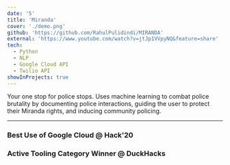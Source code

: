 ```yaml
---
date: '5'
title: 'Miranda'
cover: './demo.png'
github: 'https://github.com/RahulPulidindi/MIRANDA'
external: 'https://www.youtube.com/watch?v=jtJp1VVpyNQ&feature=share'
tech:
  - Python
  - NLP
  - Google Cloud API
  - Twilio API
showInProjects: true
---
```


Your one stop for police stops. Uses machine learning to combat police brutality by documenting police interactions, guiding the user to protect their Miranda rights, and inducing community policing.

---

### Best Use of Google Cloud @ Hack'20

### Active Tooling Category Winner @ DuckHacks
